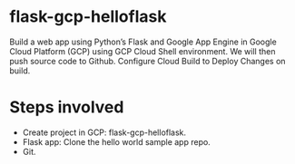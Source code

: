 # flask-gcp-helloflask
Build a web app using Python’s Flask and Google App Engine in Google Cloud Platform (GCP) using GCP Cloud Shell environment.
We will then push source code to Github.   Configure Cloud Build to Deploy Changes on build.  


# Steps involved 
- Create project in GCP: flask-gcp-helloflask.
- Flask app: Clone the hello world sample app repo. 
- Git. 




